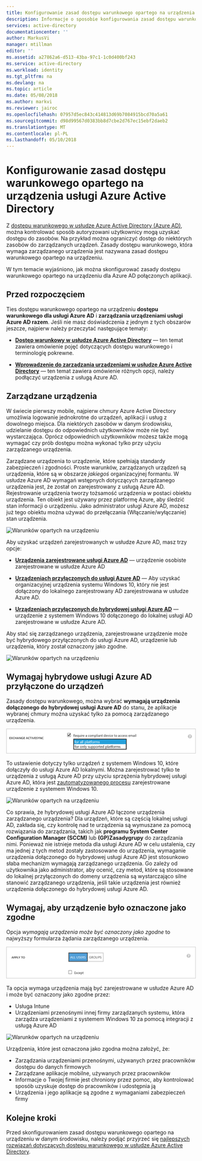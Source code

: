 ```yaml
---
title: Konfigurowanie zasad dostępu warunkowego opartego na urządzenia usługi Azure Active Directory | Dokumentacja firmy Microsoft
description: Informacje o sposobie konfigurowania zasad dostępu warunkowego opartego na urządzenia usługi Azure Active Directory.
services: active-directory
documentationcenter: ''
author: MarkusVi
manager: mtillman
editor: ''
ms.assetid: a27862a6-d513-43ba-97c1-1c0d400bf243
ms.service: active-directory
ms.workload: identity
ms.tgt_pltfrm: na
ms.devlang: na
ms.topic: article
ms.date: 05/08/2018
ms.author: markvi
ms.reviewer: jairoc
ms.openlocfilehash: 07957d5ec843c414813d69b7084915bcd70a5a61
ms.sourcegitcommit: d98d99567d0383bb8d7cbe2d767ec15ebf2daeb2
ms.translationtype: MT
ms.contentlocale: pl-PL
ms.lasthandoff: 05/10/2018
---
```

# <a name="configure-azure-active-directory-device-based-conditional-access-policies"></a>Konfigurowanie zasad dostępu warunkowego opartego na urządzenia usługi Azure Active Directory

Z [dostępu warunkowego w usłudze Azure Active Directory (Azure AD)](active-directory-conditional-access-azure-portal.md), można kontrolować sposób autoryzowani użytkownicy mogą uzyskać dostępu do zasobów. Na przykład można ograniczyć dostęp do niektórych zasobów do zarządzanych urządzeń. Zasady dostępu warunkowego, która wymaga zarządzanego urządzenia jest nazywana zasad dostępu warunkowego opartego na urządzeniu.

W tym temacie wyjaśniono, jak można skonfigurować zasady dostępu warunkowego opartego na urządzeniu dla Azure AD połączonych aplikacji. 


## <a name="before-you-begin"></a>Przed rozpoczęciem

Ties dostępu warunkowego opartego na urządzeniu **dostępu warunkowego dla usługi Azure AD** i **zarządzania urządzeniami usługi Azure AD razem**. Jeśli nie masz doświadczenia z jednym z tych obszarów jeszcze, najpierw należy przeczytać następujące tematy:

- **[Dostęp warunkowy w usłudze Azure Active Directory](active-directory-conditional-access-azure-portal.md)**  — ten temat zawiera omówienie pojęć dotyczących dostępu warunkowego i terminologię pokrewne.

- **[Wprowadzenie do zarządzania urządzeniami w usłudze Azure Active Directory](device-management-introduction.md)**  — ten temat zawiera omówienie różnych opcji, należy podłączyć urządzenia z usługą Azure AD. 



## <a name="managed-devices"></a>Zarządzane urządzenia  

W świecie pierwszy mobile, najpierw chmury Azure Active Directory umożliwia logowanie jednokrotne do urządzeń, aplikacji i usług z dowolnego miejsca. Dla niektórych zasobów w danym środowisku, udzielanie dostępu do odpowiednich użytkowników może nie być wystarczająca. Oprócz odpowiednich użytkowników możesz także mogą wymagać czy prób dostępu można wykonać tylko przy użyciu zarządzanego urządzenia.

Zarządzane urządzenia to urządzenie, które spełniają standardy zabezpieczeń i zgodności. Proste warunków, zarządzanych urządzeń są urządzenia, które są w obszarze *jakiegoś* organizacyjnej formantu. W usłudze Azure AD wymagań wstępnych dotyczących zarządzanego urządzenia jest, że został on zarejestrowany z usługą Azure AD. Rejestrowanie urządzenia tworzy tożsamość urządzenia w postaci obiektu urządzenia. Ten obiekt jest używany przez platformę Azure, aby śledzić stan informacji o urządzeniu. Jako administrator usługi Azure AD, możesz już tego obiektu można używać do przełączania (Włączanie/wyłączanie) stan urządzenia.
  
![Warunków opartych na urządzeniu](./media/active-directory-conditional-access-policy-connected-applications/32.png)

Aby uzyskać urządzeń zarejestrowanych w usłudze Azure AD, masz trzy opcje:

- **[Urządzenia zarejestrowane usługi Azure AD](device-management-introduction.md#azure-ad-registered-devices)**  — urządzenie osobiste zarejestrowane w usłudze Azure AD

- **[Urządzeniach przyłączonych do usługi Azure AD](device-management-introduction.md#azure-ad-joined-devices)**  — Aby uzyskać organizacyjnej urządzenia systemu Windows 10, który nie jest dołączony do lokalnego zarejestrowany AD zarejestrowana w usłudze Azure AD. 

- **[Urządzeniach przyłączonych do hybrydowej usługi Azure AD](device-management-introduction.md#hybrid-azure-ad-joined-devices)**  — urządzenie z systemem Windows 10 dołączonego do lokalnej usługi AD zarejestrowane w usłudze Azure AD.

Aby stać się zarządzanego urządzenia, zarejestrowane urządzenie może być hybrydowego przyłączonych do usługi Azure AD, urządzenie lub urządzenia, który został oznaczony jako zgodne.  

![Warunków opartych na urządzeniu](./media/active-directory-conditional-access-policy-connected-applications/47.png)


 
## <a name="require-hybrid-azure-ad-joined-devices"></a>Wymagaj hybrydowe usługi Azure AD przyłączone do urządzeń

Zasady dostępu warunkowego, można wybrać **wymagają urządzenia dołączonego do hybrydowej usługi Azure AD** do stanu, że aplikacje wybranej chmury można uzyskać tylko za pomocą zarządzanego urządzenia. 

![Warunków opartych na urządzeniu](./media/active-directory-conditional-access-policy-connected-applications/10.png)

To ustawienie dotyczy tylko urządzeń z systemem Windows 10, które dołączyły do usługi Azure AD lokalnymi. Można zarejestrować tylko te urządzenia z usługą Azure AD przy użyciu sprzężenia hybrydowej usługi Azure AD, która jest [zautomatyzowanego procesu](device-management-hybrid-azuread-joined-devices-setup.md) zarejestrowane urządzenie z systemem Windows 10. 

![Warunków opartych na urządzeniu](./media/active-directory-conditional-access-policy-connected-applications/45.png)

Co sprawia, że hybrydowej usługi Azure AD łączone urządzenia zarządzanego urządzenia?  Dla urządzeń, które są częścią lokalnej usługi AD, zakłada się, czy kontrolę nad te urządzenia są wymuszane za pomocą rozwiązania do zarządzania, takich jak **programu System Center Configuration Manager (SCCM)** lub **(GP)Zasadygrupy** do zarządzania nimi. Ponieważ nie istnieje metoda dla usługi Azure AD w celu ustalenia, czy ma jednej z tych metod zostały zastosowane do urządzenia, wymaganie urządzenia dołączonego do hybrydowej usługi Azure AD jest stosunkowo słaba mechanizm wymagają zarządzanego urządzenia. Go zależy od użytkownika jako administrator, aby ocenić, czy metod, które są stosowane do lokalnej przyłączonych do domeny urządzenia są wystarczająco silne stanowić zarządzanego urządzenia, jeśli takie urządzenia jest również urządzenia dołączonego do hybrydowej usługi Azure AD.


## <a name="require-device-to-be-marked-as-compliant"></a>Wymagaj, aby urządzenie było oznaczone jako zgodne

Opcja *wymagają urządzenia może być oznaczony jako zgodne* to najwyższy formularza żądania zarządzanego urządzenia.

![Warunków opartych na urządzeniu](./media/active-directory-conditional-access-policy-connected-applications/11.png)

Ta opcja wymaga urządzenia mają być zarejestrowane w usłudze Azure AD i może być oznaczony jako zgodne przez:
         
- Usługa Intune 
- Urządzeniami przenośnymi innej firmy zarządzanych systemu, która zarządza urządzeniami z systemem Windows 10 za pomocą integracji z usługą Azure AD 
 
![Warunków opartych na urządzeniu](./media/active-directory-conditional-access-policy-connected-applications/46.png)



Urządzenia, które jest oznaczona jako zgodna można założyć, że: 

- Zarządzania urządzeniami przenośnymi, używanych przez pracowników dostępu do danych firmowych
- Zarządzane aplikacje mobilne, używanych przez pracowników
- Informacje o Twojej firmie jest chroniony przez pomoc, aby kontrolować sposób uzyskuje dostęp do pracowników i udostępnia ją
- Urządzenia i jego aplikacje są zgodne z wymaganiami zabezpieczeń firmy




## <a name="next-steps"></a>Kolejne kroki

Przed skonfigurowaniem zasad dostępu warunkowego opartego na urządzeniu w danym środowisku, należy podjąć przyjrzeć się [najlepszych rozwiązań dotyczących dostępu warunkowego w usłudze Azure Active Directory](active-directory-conditional-access-best-practices.md).

